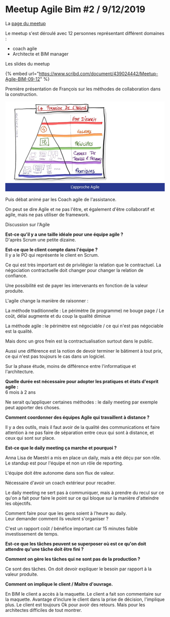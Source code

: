 # Meetup Agile Bim \#2 / 9/12/2019

La [page du meetup](https://www.meetup.com/fr-FR/collaborative-architecture/events/266167673/)

Le meetup s'est déroulé avec 12 personnes représentant différent domaines : 

* coach agile
* Architecte et BIM manager

Les slides du meetup 

{% embed url="https://www.scribd.com/document/439024442/Meetup-Agile-BIM-09-12" %}



Première présentation  de  François sur les méthodes de collaboration dans la construction.

![](../../.gitbook/assets/agile4bim-presentation-meetup-12-2019.jpg)

Puis débat  animé par les Coach agile de l'assistance.

On peut se dire Agile et ne pas l'être, et également d'être  collaboratif et agile, mais ne pas utiliser de framework. 

Discussion sur l'Agile

**Est-ce  qu'il y a une taille idéale pour une équipe agile  ?**  
D'après  Scrum une petite dizaine.

**Est-ce que le client  compte  dans l'équipe ?**   
Il y a le PO qui  représente  le client en Scrum.

Ce qui est très important est de privilégier la relation que le contractuel. La négociation contractuelle doit  changer pour changer la relation de confiance. 

Une possibilité est de payer les intervenants en fonction de la valeur produite.

L'agile change la manière de raisonner : 

La méthode traditionnelle : Le périmètre \(le programme\) ne bouge page / Le coût, délai augmente et du coup la qualité diminue

La méthode agile : le périmètre est négociable / ce qui n'est pas négociable est la qualité.

Mais donc un gros frein est la contractualisation surtout dans le public. 

Aussi une différence est la notion de devoir terminer le bâtiment à tout prix, ce qui n'est pas toujours le cas dans un logiciel. 

Sur la phase étude, moins de différence entre l'informatique et l'architecture. 

**Quelle durée est nécessaire pour adopter les pratiques et états d'esprit agile :**   
6 mois à 2 ans 

Ne serait qu’appliquer certaines méthodes : le daily meeting par exemple peut apporter des choses.

**Comment coordonner des équipes Agile qui travaillent à distance  ?** 

Il y a des outils, mais il faut avoir de la qualité des communications et faire  attention à ne pas faire de séparation entre ceux  qui sont à distance, et ceux qui sont sur  place.

**Est-ce que le daily meeting ça marche et pourquoi ?**  

Anna Lisa de Maestri a mis  en place un daily,  mais a été  déçu par son rôle. Le standup est pour l'équipe et non  un rôle de reporting. 

L'équipe doit être autonome dans son  flux de valeur.

Nécessaire d'avoir un coach  extérieur  pour recadrer. 

Le daily meeting ne sert pas à communiquer, mais à prendre du recul sur ce qu'on a fait pour faire le point sur ce qui bloque sur la manière d'atteindre les objectifs. 

Comment faire pour que les gens soient à l'heure au daily.   
Leur demander comment ils veulent s'organiser  ? 

C'est un rapport coût  / bénéfice important car 15 minutes faible investissement de temps.

**Est-ce que les  tâches peuvent se superposer où est ce qu'on doit attendre qu'une tâche doit être fini ?**

**Comment on gère les tâches qui ne sont pas de la production ?** 

Ce sont des tâches. On doit devoir expliquer le besoin par rapport à la valeur produite.

**Comment on implique le client / Maître d'ouvrage.**

En BIM le client a accès à la maquette. Le client a  fait son commentaire sur la maquette. Avantage d'inclure le client dans la prise de décision, l'implique plus. Le client est toujours Ok pour  avoir des retours. Mais pour les architectes difficiles de  tout montrer.



 

